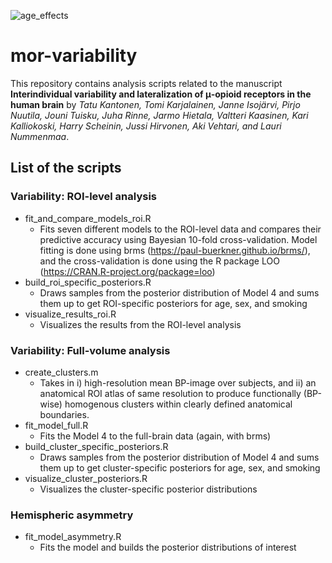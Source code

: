 ![age_effects](http://emotion.utu.fi/wp-content/uploads/2019/04/g4927.png)
# mor-variability

This repository contains analysis scripts related to the manuscript **Interindividual variability and lateralization of μ-opioid receptors in the human brain** by *Tatu Kantonen, Tomi Karjalainen, Janne Isojärvi, Pirjo Nuutila, Jouni Tuisku, Juha Rinne, Jarmo Hietala, Valtteri Kaasinen, Kari Kalliokoski, Harry Scheinin, Jussi Hirvonen, Aki Vehtari, and Lauri Nummenmaa*.

## List of the scripts

### Variability: ROI-level analysis

- fit_and_compare_models_roi.R
    - Fits seven different models to the ROI-level data and compares their predictive accuracy using Bayesian 10-fold cross-validation. Model fitting is done using brms (https://paul-buerkner.github.io/brms/), and the cross-validation is done using the R package LOO (https://CRAN.R-project.org/package=loo)
- build_roi_specific_posteriors.R
    - Draws samples from the posterior distribution of Model 4 and sums them up to get ROI-specific posteriors for age, sex, and smoking
- visualize_results_roi.R
    - Visualizes the results from the ROI-level analysis
    
### Variability: Full-volume analysis

- create_clusters.m
    - Takes in i) high-resolution mean BP-image over subjects, and ii) an anatomical ROI atlas of same resolution to produce functionally (BP-wise) homogenous clusters within clearly defined anatomical boundaries.
- fit_model_full.R
    - Fits the Model 4 to the full-brain data (again, with brms)
- build_cluster_specific_posteriors.R
    - Draws samples from the posterior distribution of Model 4 and sums them up to get cluster-specific posteriors for age, sex, and smoking
- visualize_cluster_posteriors.R
    - Visualizes the cluster-specific posterior distributions
    
### Hemispheric asymmetry

- fit_model_asymmetry.R
    - Fits the model and builds the posterior distributions of interest
